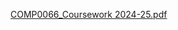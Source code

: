 [COMP0066_Coursework 2024-25.pdf](https://github.com/user-attachments/files/17820424/COMP0066_Coursework.2024-25.pdf)
